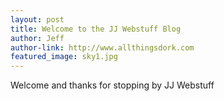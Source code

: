 ```yaml
---
layout: post
title: Welcome to the JJ Webstuff Blog
author: Jeff
author-link: http://www.allthingsdork.com
featured_image: sky1.jpg
---
```


Welcome and thanks for stopping by JJ Webstuff

